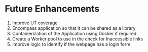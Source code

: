 # Future Enhancements
1. Improve UT coverage
2. Encompass application so that it can be shared as a library
3. Containerization of the Application using Docker if required
4. Create a Worker pool to use in the check for Inaccessible links
5. Improve logic to identify if the webpage has a login form
